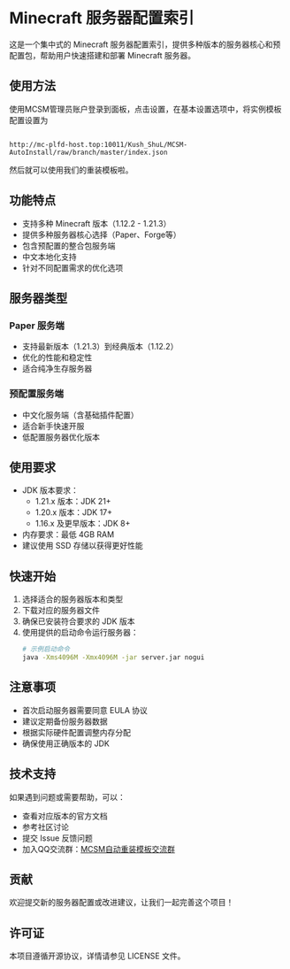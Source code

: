 # Minecraft 服务器配置索引

这是一个集中式的 Minecraft 服务器配置索引，提供多种版本的服务器核心和预配置包，帮助用户快速搭建和部署 Minecraft 服务器。

## 使用方法

使用MCSM管理员账户登录到面板，点击设置，在基本设置选项中，将实例模板配置设置为 
```URL

http://mc-plfd-host.top:10011/Kush_ShuL/MCSM-AutoInstall/raw/branch/master/index.json

```
然后就可以使用我们的重装模板啦。

## 功能特点

- 支持多种 Minecraft 版本（1.12.2 - 1.21.3）
- 提供多种服务器核心选择（Paper、Forge等）
- 包含预配置的整合包服务端
- 中文本地化支持
- 针对不同配置需求的优化选项

## 服务器类型

### Paper 服务端
- 支持最新版本（1.21.3）到经典版本（1.12.2）
- 优化的性能和稳定性
- 适合纯净生存服务器

### 预配置服务端
- 中文化服务端（含基础插件配置）
- 适合新手快速开服
- 低配置服务器优化版本

## 使用要求

- JDK 版本要求：
  - 1.21.x 版本：JDK 21+
  - 1.20.x 版本：JDK 17+
  - 1.16.x 及更早版本：JDK 8+
- 内存要求：最低 4GB RAM
- 建议使用 SSD 存储以获得更好性能

## 快速开始

1. 选择适合的服务器版本和类型
2. 下载对应的服务器文件
3. 确保已安装符合要求的 JDK 版本
4. 使用提供的启动命令运行服务器：
   ```bash
   # 示例启动命令
   java -Xms4096M -Xmx4096M -jar server.jar nogui
   ```

## 注意事项

- 首次启动服务器需要同意 EULA 协议
- 建议定期备份服务器数据
- 根据实际硬件配置调整内存分配
- 确保使用正确版本的 JDK

## 技术支持

如果遇到问题或需要帮助，可以：
- 查看对应版本的官方文档
- 参考社区讨论
- 提交 Issue 反馈问题
- 加入QQ交流群：[MCSM自动重装模板交流群](https://qm.qq.com/q/lse13asihU)

## 贡献

欢迎提交新的服务器配置或改进建议，让我们一起完善这个项目！

## 许可证

本项目遵循开源协议，详情请参见 LICENSE 文件。